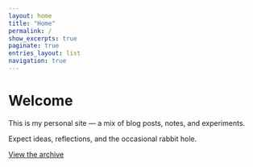 ```yaml
---
layout: home
title: "Home"
permalink: /
show_excerpts: true
paginate: true
entries_layout: list
navigation: true
---
```


# Welcome

This is my personal site — a mix of blog posts, notes, and experiments. 

Expect ideas, reflections, and the occasional rabbit hole.

[View the archive](/year-archive/)

